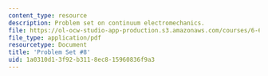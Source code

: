```yaml
---
content_type: resource
description: Problem set on continuum electromechanics.
file: https://ol-ocw-studio-app-production.s3.amazonaws.com/courses/6-642-continuum-electromechanics-fall-2008/1a0310d13f92b3118ec815960836f9a3_pset8.pdf
file_type: application/pdf
resourcetype: Document
title: 'Problem Set #8'
uid: 1a0310d1-3f92-b311-8ec8-15960836f9a3
---
```

